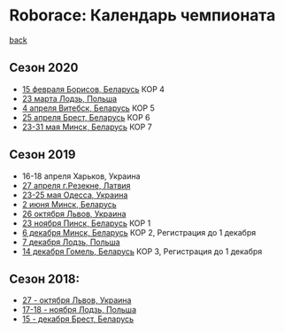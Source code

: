 # Roborace: Календарь чемпионата
[back](./)


## Сезон 2020

* [15 февраля Борисов, Беларусь](http://roboturnir.by/) КОР 4
* [23 марта Лодзь, Польша](https://skaner.p.lodz.pl/sumochallenge/)
* [4 апреля Витебск, Беларусь](http://roboturnir.by/) КОР 5
* [25 апреля Брест, Беларусь](http://roboturnir.by/) КОР 6
* [23-31 мая Минск, Беларусь](http://roboturnir.by/) КОР 7


## Сезон 2019

* 16-18 апреля Харьков, Украина
* [27 апреля г.Резекне, Латвия](http://latvianroboticchampionship.lv/latvianroboticchampionship/)
* [23-25 мая Одесса, Украина](https://www.robot.onaft.edu.ua/roborace.html)
* [2 июня Минск, Беларусь](http://roboturnir.by/)
* [26 октября Львов, Украина](http://lp.edu.ua/event/2019/konkurs-vseukrayinski-zmagannya-z-peregoniv-avtonomnyh-robotiv-za-kubok-lvivskoyi)
* [23 ноября Пинск, Беларусь](http://roboturnir.by/registratsiya-kor/) КОР 1
* [6 декабря Минск, Беларусь](http://roboturnir.by/registratsiya-kor/) КОР 2, Регистрация до 1 декабря
* [7 декабря Лодзь, Польша](http://skaner.p.lodz.pl/sumochallenge/)
* [14 декабря Гомель, Беларусь](http://roboturnir.by/registratsiya-kor/) КОР 3, Регистрация до 1 декабря



## Сезон 2018:

* [27 - октября Львов, Украина](http://lp.edu.ua/robocup)
* [17-18 - ноября Лодзь, Польша](http://skaner.p.lodz.pl/sumochallenge/)
* [15 - декабря Брест, Беларусь](http://smartrobofest.by/)
